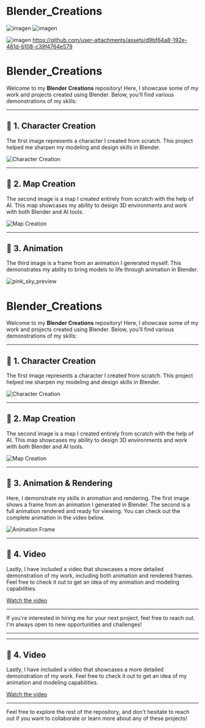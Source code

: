 # Blender_Creations


![imagen](https://github.com/user-attachments/assets/428511dd-f466-49e1-bb15-933267040c5e)
![imagen](https://github.com/user-attachments/assets/847206b6-3af7-4844-8f69-d7794aa93d81)

![imagen](https://github.com/user-attachments/assets/bc7fdc52-1db3-4f01-aaf1-21cc04b33d31)
https://github.com/user-attachments/assets/d9bf64a8-192e-481d-b108-c39f4764e579

# Blender_Creations

Welcome to my **Blender Creations** repository! Here, I showcase some of my work and projects created using Blender. Below, you'll find various demonstrations of my skills:

---

## 🔹 **1. Character Creation**
The first image represents a character I created from scratch. This project helped me sharpen my modeling and design skills in Blender.

![Character Creation](https://github.com/user-attachments/assets/428511dd-f466-49e1-bb15-933267040c5e)

---

## 🔹 **2. Map Creation**
The second image is a map I created entirely from scratch with the help of AI. This map showcases my ability to design 3D environments and work with both Blender and AI tools.

![Map Creation](https://github.com/user-attachments/assets/847206b6-3af7-4844-8f69-d7794aa93d81)

---

## 🔹 **3. Animation**
The third image is a frame from an animation I generated myself. This demonstrates my ability to bring models to life through animation in Blender.

![pink_sky_preview](https://github.com/user-attachments/assets/02a4fe0d-a155-47d8-8154-02ce8d4ae6a9)
# Blender_Creations

Welcome to my **Blender Creations** repository! Here, I showcase some of my work and projects created using Blender. Below, you'll find various demonstrations of my skills:

---

## 🔹 **1. Character Creation**
The first image represents a character I created from scratch. This project helped me sharpen my modeling and design skills in Blender.

![Character Creation](https://github.com/user-attachments/assets/428511dd-f466-49e1-bb15-933267040c5e)

---

## 🔹 **2. Map Creation**
The second image is a map I created entirely from scratch with the help of AI. This map showcases my ability to design 3D environments and work with both Blender and AI tools.

![Map Creation](https://github.com/user-attachments/assets/847206b6-3af7-4844-8f69-d7794aa93d81)

---

## 🔹 **3. Animation & Rendering**
Here, I demonstrate my skills in animation and rendering. The first image shows a frame from an animation I generated in Blender. The second is a full animation rendered and ready for viewing. You can check out the complete animation in the video below.

![Animation Frame](https://github.com/user-attachments/assets/02a4fe0d-a155-47d8-8154-02ce8d4ae6a9)

---

## 🔹 **4. Video**
Lastly, I have included a video that showcases a more detailed demonstration of my work, including both animation and rendered frames. Feel free to check it out to get an idea of my animation and modeling capabilities.

[Watch the video](https://github.com/user-attachments/assets/d9bf64a8-192e-481d-b108-c39f4764e579)

---

If you're interested in hiring me for your next project, feel free to reach out. I'm always open to new opportunities and challenges!

---

---

## 🔹 **4. Video**
Lastly, I have included a video that showcases a more detailed demonstration of my work. Feel free to check it out to get an idea of my animation and modeling capabilities.

[Watch the video](https://github.com/user-attachments/assets/d9bf64a8-192e-481d-b108-c39f4764e579)

---

Feel free to explore the rest of the repository, and don't hesitate to reach out if you want to collaborate or learn more about any of these projects!
